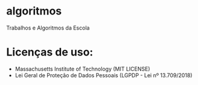 # algoritmos
Trabalhos e Algoritmos da Escola
# Licenças de uso:
* Massachusetts Institute of Technology (MIT LICENSE)
* Lei Geral de Proteção de Dados Pessoais (LGPDP - Lei nº 13.709/2018)
